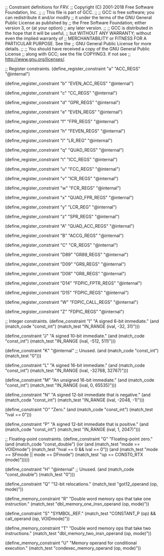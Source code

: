 ;; Constraint definitions for FRV.
;; Copyright (C) 2001-2018 Free Software Foundation, Inc.
;;
;; This file is part of GCC.
;;
;; GCC is free software; you can redistribute it and/or modify
;; it under the terms of the GNU General Public License as published by
;; the Free Software Foundation; either version 3, or (at your option)
;; any later version.
;;
;; GCC is distributed in the hope that it will be useful,
;; but WITHOUT ANY WARRANTY; without even the implied warranty of
;; MERCHANTABILITY or FITNESS FOR A PARTICULAR PURPOSE.  See the
;; GNU General Public License for more details.
;;
;; You should have received a copy of the GNU General Public License
;; along with GCC; see the file COPYING3.  If not see
;; <http://www.gnu.org/licenses/>.

;; Register constraints.
(define_register_constraint "a" "ACC_REGS"
  "@internal")

(define_register_constraint "b" "EVEN_ACC_REGS"
  "@internal")

(define_register_constraint "c" "CC_REGS"
  "@internal")

(define_register_constraint "d" "GPR_REGS"
  "@internal")

(define_register_constraint "e" "EVEN_REGS"
  "@internal")

(define_register_constraint "f" "FPR_REGS"
  "@internal")

(define_register_constraint "h" "FEVEN_REGS"
  "@internal")

(define_register_constraint "l" "LR_REG"
  "@internal")

(define_register_constraint "q" "QUAD_REGS"
  "@internal")

(define_register_constraint "t" "ICC_REGS"
  "@internal")

(define_register_constraint "u" "FCC_REGS"
  "@internal")

(define_register_constraint "v" "ICR_REGS"
  "@internal")

(define_register_constraint "w" "FCR_REGS"
  "@internal")

(define_register_constraint "x" "QUAD_FPR_REGS"
  "@internal")

(define_register_constraint "y" "LCR_REG"
  "@internal")

(define_register_constraint "z" "SPR_REGS"
  "@internal")

(define_register_constraint "A" "QUAD_ACC_REGS"
  "@internal")

(define_register_constraint "B" "ACCG_REGS"
  "@internal")

(define_register_constraint "C" "CR_REGS"
  "@internal")

(define_register_constraint "D89" "GR89_REGS"
  "@internal")

(define_register_constraint "D09" "GR9_REGS"
  "@internal")

(define_register_constraint "D08" "GR8_REGS"
  "@internal")

(define_register_constraint "D14" "FDPIC_FPTR_REGS"
  "@internal")

(define_register_constraint "D15" "FDPIC_REGS"
  "@internal")

(define_register_constraint "W" "FDPIC_CALL_REGS"
  "@internal")

(define_register_constraint "Z" "FDPIC_REGS"
  "@internal")

;; Integer constraints.
(define_constraint "I"
  "A signed 6-bit immediate."
  (and (match_code "const_int")
       (match_test "IN_RANGE (ival, -32, 31)")))

(define_constraint "J"
  "A signed 10-bit immediate."
  (and (match_code "const_int")
       (match_test "IN_RANGE (ival, -512, 511)")))

(define_constraint "K"
  "@internal"
  ;; Unused.
  (and (match_code "const_int")
       (match_test "0")))

(define_constraint "L"
  "A signed 16-bit immediate."
  (and (match_code "const_int")
       (match_test "IN_RANGE (ival, -32768, 32767)")))

(define_constraint "M"
  "An unsigned 16-bit immediate."
  (and (match_code "const_int")
       (match_test "IN_RANGE (ival, 0, 65535)")))

(define_constraint "N"
  "A signed 12-bit immediate that is negative."
  (and (match_code "const_int")
       (match_test "IN_RANGE (ival, -2048, -1)")))

(define_constraint "O"
  "Zero."
  (and (match_code "const_int")
       (match_test "ival == 0")))

(define_constraint "P"
  "A signed 12-bit immediate that is positive."
  (and (match_code "const_int")
       (match_test "IN_RANGE (ival, 1, 2047)")))

;; Floating-point constraints.
(define_constraint "G"
  "Floating-point zero."
  (and (match_code "const_double")
       (ior (and (match_test "mode == VOIDmode")
		 (match_test "hval == 0 && lval == 0"))
	    (and (match_test "mode == SFmode || mode == DFmode")
		 (match_test "op == CONST0_RTX (mode)")))))

(define_constraint "H"
  "@internal"
  ;; Unused.
  (and (match_code "const_double")
       (match_test "0")))

(define_constraint "Q"
  "12-bit relocations."
  (match_test "got12_operand (op, mode)"))

(define_memory_constraint "R"
  "Double word memory ops that take one instruction."
  (match_test "dbl_memory_one_insn_operand (op, mode)"))

(define_constraint "S"
  "SYMBOL_REF."
  (match_test "CONSTANT_P (op) && call_operand (op, VOIDmode)"))

(define_memory_constraint "T"
  "Double word memory ops that take two instructions."
  (match_test "dbl_memory_two_insn_operand (op, mode)"))

(define_memory_constraint "U"
  "Memory operand for conditional execution."
  (match_test "condexec_memory_operand (op, mode)"))
